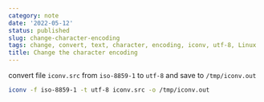 ```yaml
---
category: note
date: '2022-05-12'
status: published
slug: change-character-encoding
tags: change, convert, text, character, encoding, iconv, utf-8, Linux
title: Change the character encoding
---
```


convert file `iconv.src` from `iso-8859-1` to `utf-8` and save to `/tmp/iconv.out`
```sh
iconv -f iso-8859-1 -t utf-8 iconv.src -o /tmp/iconv.out
```

